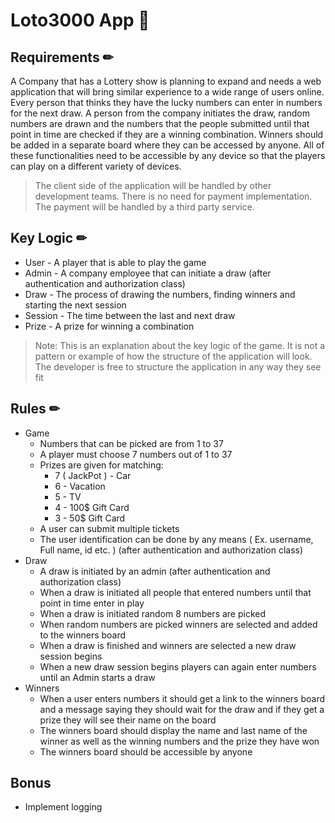 # Loto3000 App 🎲

## Requirements ✏

A Company that has a Lottery show is planning to expand and needs a web application that will bring similar experience to a wide range of users online. Every person that thinks they have the lucky numbers can enter in numbers for the next draw. A person from the company initiates the draw, random numbers are drawn and the numbers that the people submitted until that point in time are checked if they are a winning combination. Winners should be added in a separate board where they can be accessed by anyone. All of these functionalities need to be accessible by any device so that the players can play on a different variety of devices. 
> The client side of the application will be handled by other development teams.
> There is no need for payment implementation. The payment will be handled by a third party service.

## Key Logic ✏

* User - A player that is  able to play the game
* Admin - A company employee that can initiate a draw (after authentication and authorization class)
* Draw - The process of drawing the numbers, finding winners and starting the next session
* Session - The time between the last and next draw
* Prize - A prize for winning a combination

> Note: This is an explanation about the key logic of the game. It is not a pattern or example of how the structure of the application will look. The developer is free to structure the application in any way they see fit

## Rules ✏

* Game
  * Numbers that can be picked are from 1 to 37
  * A player must choose 7 numbers out of 1 to 37
  * Prizes are given for matching:
    * 7 ( JackPot ) - Car
    * 6 - Vacation
    * 5 - TV
    * 4 - 100$ Gift Card
    * 3 - 50$ Gift Card
  * A user can submit multiple tickets
  * The user identification can be done by any means ( Ex. username, Full name, id etc. ) (after authentication and authorization class)
* Draw
  * A draw is initiated by an admin (after authentication and authorization class)
  * When a draw is initiated all people that entered numbers until that point in time enter in play
  * When a draw is initiated random 8 numbers are picked
  * When random numbers are picked winners are selected and added to the winners board
  * When a draw is finished and winners are selected a new draw session begins
  * When a new draw session begins players can again enter numbers until an Admin starts a draw
* Winners
  * When a user enters numbers it should get a link to the winners board and a message saying they should wait for the draw and if they get a prize they will see their name on the board
  * The winners board should display the name and last name of the winner as well as the winning numbers and the prize they have won
  * The winners board should be accessible by anyone

## Bonus

* Implement logging
